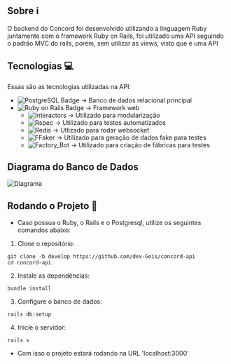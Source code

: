 ## Sobre ℹ️
O backend do Concord foi desenvolvido utilizando a linguagem Ruby juntamente com o framework Ruby on Rails, foi utilizado uma API seguindo o padrão MVC do rails, porém, sem utilizar as views, visto que é uma API

## Tecnologias 💻
Essas são as tecnologias utilizadas na API:
- ![PostgreSQL Badge](https://img.shields.io/badge/PostgreSQL-4169E1?logo=postgresql&logoColor=fff&style=for-the-badge) -> Banco de dados relacional principal
- ![Ruby on Rails Badge](https://img.shields.io/badge/Ruby%20on%20Rails-D30001?logo=rubyonrails&logoColor=fff&style=for-the-badge) -> Framework web
  - ![Interactors](https://img.shields.io/badge/interactors-%23CC342D.svg?style=for-the-badge&logo=rubygems&logoColor=white) -> Utilizado para modularização
  - ![Rspec](https://img.shields.io/badge/rspec-%23CC342D.svg?style=for-the-badge&logo=rubygems&logoColor=white) -> Utilizado para testes automatizados
  - ![Redis](https://img.shields.io/badge/redis-%23DD0031.svg?style=for-the-badge&logo=redis&logoColor=white) -> Utlizado para rodar websocket
  - ![FFaker](https://img.shields.io/badge/ffaker-%23CC342D.svg?style=for-the-badge&logo=rubygems&logoColor=white) -> Utilizado para geração de dados fake para testes
  - ![Factory_Bot](https://img.shields.io/badge/factory_bot-%23CC342D.svg?style=for-the-badge&logo=rubygems&logoColor=white) -> Utilizado para criação de fábricas para testes

## Diagrama do Banco de Dados

![Diagrama](https://github.com/user-attachments/assets/eaffb0e0-1e5b-4b50-bd9c-22db13ea2ad3)

  
## Rodando o Projeto 🚀

- Caso possua o Ruby, o Rails e o Postgresql, utilize os seguintes comandos abaixo:

1. Clone o repositório:
```
git clone -b develop https://github.com/dev-Gois/concord-api
cd concord-api
```
2. Instale as dependências:

```
bundle install
```

3. Configure o banco de dados:

```
rails db:setup
```

4. Inicie o servidor:

```
rails s
```

- Com isso o projeto estará rodando na URL 'localhost:3000'


